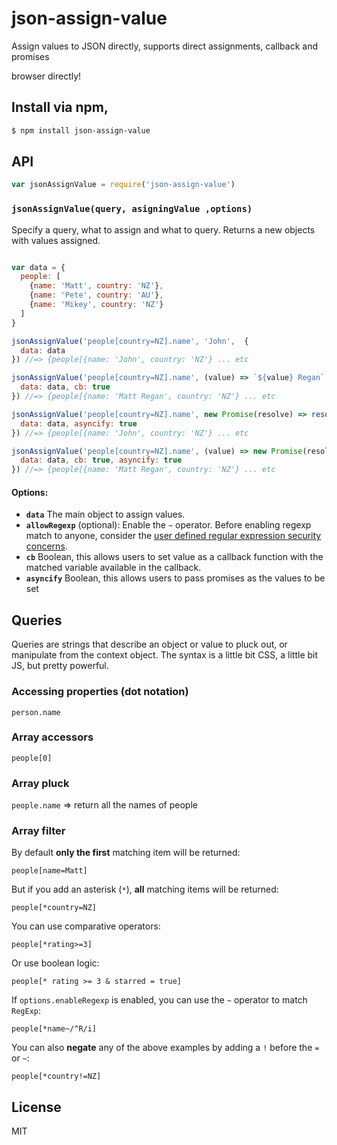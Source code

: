 json-assign-value
===

Assign values to JSON directly, supports direct assignments, callback and promises

browser directly!
## Install via npm,

```bash
$ npm install json-assign-value
```

## API

```js
var jsonAssignValue = require('json-assign-value')
```

### `jsonAssignValue(query, asigningValue ,options)`

Specify a query, what to assign and what to query. Returns a new objects with values assigned.

```js

var data = {
  people: [
    {name: 'Matt', country: 'NZ'},
    {name: 'Pete', country: 'AU'},
    {name: 'Mikey', country: 'NZ'}
  ]
}

jsonAssignValue('people[country=NZ].name', 'John',  {
  data: data
}) //=> {people[{name: 'John', country: 'NZ'} ... etc

jsonAssignValue('people[country=NZ].name', (value) => `${value} Regan`,  {
  data: data, cb: true
}) //=> {people[{name: 'Matt Regan', country: 'NZ'} ... etc

jsonAssignValue('people[country=NZ].name', new Promise(resolve) => resolve("John"),  {
  data: data, asyncify: true
}) //=> {people[{name: 'John', country: 'NZ'} ... etc

jsonAssignValue('people[country=NZ].name', (value) => new Promise(resolve) => resolve(`${value} Regan`),  {
  data: data, cb: true, asyncify: true
}) //=> {people[{name: 'Matt Regan', country: 'NZ'} ... etc

```

#### Options:

- **`data`**  The main object to assign values.
- **`allowRegexp`** (optional): Enable the `~` operator. Before enabling regexp match to anyone, consider the [user defined regular expression security concerns](http://stackoverflow.com/questions/20928677/user-defined-regular-expression-security-concerns).
- **`cb`** Boolean, this allows users to set value as a callback function with the matched variable available in the callback.
- **`asyncify`** Boolean, this allows users to pass promises as the values to be set

## Queries

Queries are strings that describe an object or value to pluck out, or manipulate from the context object. The syntax is a little bit CSS, a little bit JS, but pretty powerful.

### Accessing properties (dot notation)

`person.name`

### Array accessors

`people[0]`

### Array pluck

`people.name` => return all the names of people


### Array filter

By default **only the first** matching item will be returned:

`people[name=Matt]`

But if you add an asterisk (`*`), **all** matching items will be returned:

`people[*country=NZ]`

You can use comparative operators:

`people[*rating>=3]`

Or use boolean logic:

`people[* rating >= 3 & starred = true]`

If `options.enableRegexp` is enabled, you can use the `~` operator to match `RegExp`:

`people[*name~/^R/i]`

You can also **negate** any of the above examples by adding a `!` before the `=` or `~`:

`people[*country!=NZ]`

## License

MIT